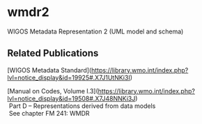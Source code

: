# wmdr2

WIGOS Metadata Representation 2 (UML model and schema)

## Related Publications

\[WIGOS Metadata Standard\](https://library.wmo.int/index.php?lvl=notice_display&id=19925#.X7J1UtNKi3I)

\[Manual on Codes, Volume I.3\](https://library.wmo.int/index.php?lvl=notice_display&id=19508#.X7J48NNKi3J)  
 Part D – Representations derived from data models  
 See chapter FM 241: WMDR
